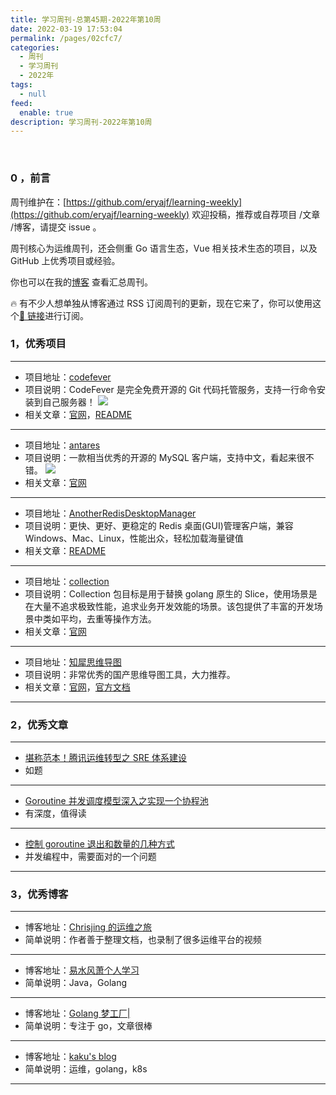 ```yaml
---
title: 学习周刊-总第45期-2022年第10周
date: 2022-03-19 17:53:04
permalink: /pages/02cfc7/
categories:
  - 周刊
  - 学习周刊
  - 2022年
tags:
  - null
feed:
  enable: true
description: 学习周刊-2022年第10周
---
```


<br><ArticleTopAd></ArticleTopAd>

### 0 ，前言

周刊维护在：[https://github.com/eryajf/learning-weekly](https://github.com/eryajf/learning-weekly) 欢迎投稿，推荐或自荐项目 /文章 /博客，请提交 issue 。

周刊核心为运维周刊，还会侧重 Go 语言生态，Vue 相关技术生态的项目，以及 GitHub 上优秀项目或经验。

你也可以在我的[博客](https://wiki.eryajf.net/learning-weekly/) 查看汇总周刊。

🔥 有不少人想单独从博客通过 RSS 订阅周刊的更新，现在它来了，你可以使用这个[🔗 链接](https://wiki.eryajf.net/learning-weekly.xml)进行订阅。

### 1，优秀项目

---

- 项目地址：[codefever](https://github.com/PGYER/codefever)
- 项目说明：CodeFever 是完全免费开源的 Git 代码托管服务，支持一行命令安装到自己服务器！
  ![](http://t.eryajf.net/imgs/2022/02/a71b5592652a0d07.png)
- 相关文章：[官网](https://codefever.cn/)，[README](https://github.com/PGYER/codefever#readme)

---

- 项目地址：[antares](https://github.com/Fabio286/antares)
- 项目说明：一款相当优秀的开源的 MySQL 客户端，支持中文，看起来很不错。
  ![](http://t.eryajf.net/imgs/2022/02/9e569fa316f2891a.png)
- 相关文章：[官网](https://antares-sql.app/)

---

- 项目地址：[AnotherRedisDesktopManager](https://github.com/qishibo/AnotherRedisDesktopManager)
- 项目说明：更快、更好、更稳定的 Redis 桌面(GUI)管理客户端，兼容 Windows、Mac、Linux，性能出众，轻松加载海量键值
- 相关文章：[README](https://github.com/qishibo/AnotherRedisDesktopManager/blob/master/README.zh-CN.md)

---

- 项目地址：[collection](https://github.com/jianfengye/collection)
- 项目说明：Collection 包目标是用于替换 golang 原生的 Slice，使用场景是在大量不追求极致性能，追求业务开发效能的场景。该包提供了丰富的开发场景中类如平均，去重等操作方法。
- 相关文章：[官网](http://collection.funaio.cn/)

---

- 项目地址：[知犀思维导图](https://www.zhixi.com/)
- 项目说明：非常优秀的国产思维导图工具，大力推荐。
- 相关文章：[官网](https://www.zhixi.com/)，[官方文档](https://help.zhixi.com/guide)

---

### 2，优秀文章

---

- [堪称范本！腾讯运维转型之 SRE 体系建设](https://dbaplus.cn/news-134-4247-1.html)
- 如题

---

- [Goroutine 并发调度模型深入之实现一个协程池](https://www.helloworld.net/p/8643482901)
- 有深度，值得读

---

- [控制 goroutine 退出和数量的几种方式](https://asong.cloud/%E6%8E%A7%E5%88%B6goroutine%E9%80%80%E5%87%BA%E5%92%8C%E6%95%B0%E9%87%8F%E7%9A%84%E5%87%A0%E7%A7%8D%E6%96%B9%E5%BC%8F/)
- 并发编程中，需要面对的一个问题

---

### 3，优秀博客

---

- 博客地址：[Chrisjing 的运维之旅](http://www.chrisjing.com/)
- 简单说明：作者善于整理文档，也录制了很多运维平台的视频

---

- 博客地址：[易水风萧个人学习](http://www.yishuifengxiao.com/)
- 简单说明：Java，Golang

---

- 博客地址：[Golang 梦工厂|](https://asong.cloud/)
- 简单说明：专注于 go，文章很棒

---

- 博客地址：[kaku's blog](https://www.likakuli.com/)
- 简单说明：运维，golang，k8s

---


<br><ArticleTopAd></ArticleTopAd>
